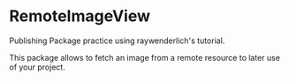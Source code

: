 # RemoteImageView

Publishing Package practice using raywenderlich's tutorial.

This package allows to fetch an image from a remote resource to later use of your project.
